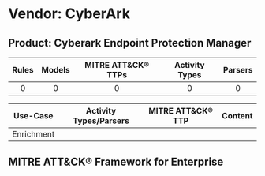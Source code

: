 Vendor: CyberArk
================
Product: Cyberark Endpoint Protection Manager
---------------------------------------------
| Rules | Models | MITRE ATT&CK® TTPs | Activity Types | Parsers |
|:-----:|:------:|:------------------:|:--------------:|:-------:|
|   0   |   0    |         0          |       0        |    0    |

|  Use-Case  | Activity Types/Parsers | MITRE ATT&CK® TTP | Content    |
|:----------:| ---- | ---- | ---- |
| Enrichment |    |    | [](RM/r_m_cyberark_cyberark_endpoint_protection_manager_Enrichment.md) |

MITRE ATT&CK® Framework for Enterprise
--------------------------------------
